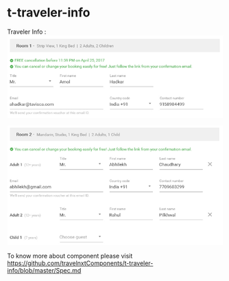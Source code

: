 # t-traveler-info

Traveler Info :
<img src="https://github.com/travelnxtComponents/t-traveler-info/blob/master/single.png" alt="Single Guest">

<img src="https://github.com/travelnxtComponents/t-traveler-info/blob/master/multi.png" alt="Multiple Guest">

To know more about component please visit https://github.com/travelnxtComponents/t-traveler-info/blob/master/Spec.md
